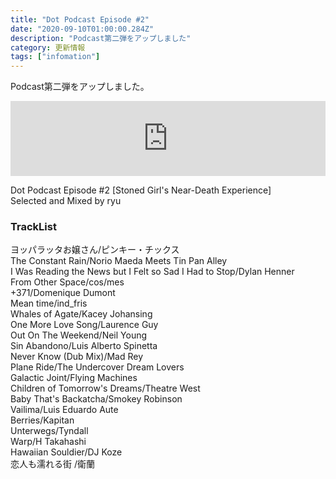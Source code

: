 ```yaml
---
title: "Dot Podcast Episode #2"
date: "2020-09-10T01:00:00.284Z"
description: "Podcast第二弾をアップしました"
category: 更新情報
tags: ["infomation"]
---
```


Podcast第二弾をアップしました。

<iframe width="100%" height="120" src="https://www.mixcloud.com/widget/iframe/?hide_cover=1&feed=%2Fdotnine%2Fdot-podcast-episode-2-stoned-girls-near-death-experience%2F" frameborder="0" ></iframe>

Dot Podcast Episode #2 [Stoned Girl's Near-Death Experience] <br/>
Selected and Mixed by ryu<br/>

### TrackList

ヨッパラッタお嬢さん/ピンキー・チックス<br/>
The Constant Rain/Norio Maeda Meets Tin Pan Alley<br/>
I Was Reading the News but I Felt so Sad I Had to Stop/Dylan Henner<br/>
From Other Space/cos/mes<br/>
+371/Domenique Dumont<br/>
Mean time/ind_fris<br/>
Whales of Agate/Kacey Johansing<br/>
One More Love Song/Laurence Guy<br/>
Out On The Weekend/Neil Young<br/>
Sin Abandono/Luis Alberto Spinetta<br/>
Never Know (Dub Mix)/Mad Rey<br/>
Plane Ride/The Undercover Dream Lovers<br/>
Galactic Joint/Flying Machines<br/>
Children of Tomorrow's Dreams/Theatre West<br/>
Baby That's Backatcha/Smokey Robinson<br/>
Vailima/Luis Eduardo Aute<br/>
Berries/Kapitan<br/>
Unterwegs/Tyndall<br/>
Warp/H Takahashi<br/>
Hawaiian Souldier/DJ Koze<br/>
恋人も濡れる街 /衛蘭<br/>
